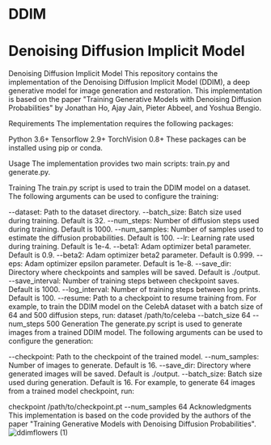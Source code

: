 # DDIM
# Denoising Diffusion Implicit Model
Denoising Diffusion Implicit Model
This repository contains the implementation of the Denoising Diffusion Implicit Model (DDIM), a deep generative model for image generation and restoration. This implementation is based on the paper "Training Generative Models with Denoising Diffusion Probabilities" by Jonathan Ho, Ajay Jain, Pieter Abbeel, and Yoshua Bengio.

Requirements
The implementation requires the following packages:

Python 3.6+
Tensorflow 2.9+
TorchVision 0.8+
These packages can be installed using pip or conda.

Usage
The implementation provides two main scripts: train.py and generate.py.

Training
The train.py script is used to train the DDIM model on a dataset. The following arguments can be used to configure the training:

--dataset: Path to the dataset directory.
--batch_size: Batch size used during training. Default is 32.
--num_steps: Number of diffusion steps used during training. Default is 1000.
--num_samples: Number of samples used to estimate the diffusion probabilities. Default is 100.
--lr: Learning rate used during training. Default is 1e-4.
--beta1: Adam optimizer beta1 parameter. Default is 0.9.
--beta2: Adam optimizer beta2 parameter. Default is 0.999.
--eps: Adam optimizer epsilon parameter. Default is 1e-8.
--save_dir: Directory where checkpoints and samples will be saved. Default is ./output.
--save_interval: Number of training steps between checkpoint saves. Default is 1000.
--log_interval: Number of training steps between log prints. Default is 100.
--resume: Path to a checkpoint to resume training from.
For example, to train the DDIM model on the CelebA dataset with a batch size of 64 and 500 diffusion steps, run:
dataset /path/to/celeba --batch_size 64 --num_steps 500
Generation
The generate.py script is used to generate images from a trained DDIM model. The following arguments can be used to configure the generation:

--checkpoint: Path to the checkpoint of the trained model.
--num_samples: Number of images to generate. Default is 16.
--save_dir: Directory where generated images will be saved. Default is ./output.
--batch_size: Batch size used during generation. Default is 16.
For example, to generate 64 images from a trained model checkpoint, run:

checkpoint /path/to/checkpoint.pt --num_samples 64
Acknowledgments
This implementation is based on the code provided by the authors of the paper "Training Generative Models with Denoising Diffusion Probabilities". 
![ddimflowers (1)](https://user-images.githubusercontent.com/77893734/227646759-62c288f6-751c-4fc4-8379-dbdf4dc1eeda.gif)
